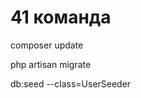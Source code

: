 <h1>41 команда</h1>

<p>composer update</p>
<p>php artisan migrate</p>
<p>db:seed --class=UserSeeder</p>
